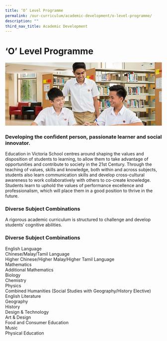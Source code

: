 ```yaml
---
title: ‘O’ Level Programme
permalink: /our-curriculum/academic-development/o-level-programme/
description: ""
third_nav_title: Academic Development
---
```

# **‘O’ Level Programme**

![](/images/dualtrackprogramme.jpg)

### Developing the confident person, passionate learner and social innovator.

Education in Victoria School centres around shaping the values and disposition of students to learning, to allow them to take advantage of opportunities and contribute to society in the 21st Century. Through the teaching of values, skills and knowledge, both within and across subjects, students also learn communication skills and develop cross-cultural awareness to work collaboratively with others to co-create knowledge. Students learn to uphold the values of performance excellence and professionalism, which will place them in a good position to thrive in the future.

### Diverse Subject Combinations

A rigorous academic curriculum is structured to challenge and develop students’ cognitive abilities.

### Diverse Subject Combinations

English Language  
Chinese/Malay/Tamil Language  
Higher Chinese/Higher Malay/Higher Tamil Language  
Mathematics  
Additional Mathematics  
Biology  
Chemistry  
Physics  
Combined Humanities (Social Studies with Geography/History Elective)  
English Literature  
Geography  
History  
Design & Technology  
Art & Design  
Food and Consumer Education  
Music  
Physical Education




